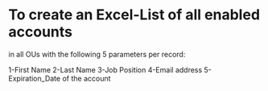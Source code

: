 # To create an Excel-List of all enabled accounts
in all OUs with the following 5 parameters per record:

1-First Name 
2-Last Name
3-Job Position
4-Email address
5-Expiration_Date of the account
